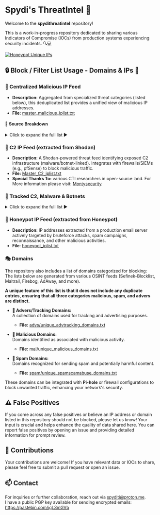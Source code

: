 # Spydi's ThreatIntel 🚨

Welcome to the **spydithreatintel** repository! 

This is a work-in-progress repository dedicated to sharing various Indicators of Compromise (IOCs) from production systems experiencing security incidents. 🔍💻

[![Honeypot Unique IPs](https://github.com/spydisec/spydithreatintel/actions/workflows/honeypot_ips.yml/badge.svg)](https://github.com/spydisec/spydithreatintel/actions/workflows/honeypot_ips.yml)

## 🔒 Block / Filter List Usage - Domains & IPs 👮

### 🚒 Centralized Malicious IP Feed
- **Description**: Aggregated from specialized threat categories (listed below), this deduplicated list provides a unified view of malicious IP addresses.
- **File:** [master_malicious_iplist.txt](https://raw.githubusercontent.com/spydisec/spydithreatintel/refs/heads/main/master_malicious_iplist.txt)
#### 📌 Source Breakdown
<details>
<summary>Click to expand the full list ▶️</summary>

| Categories                | 
|---------------------------|
| C2 IP Feed                |
| Honeypot Master list      |
| More coming Soon!         |

</details>

### 🛑 C2 IP Feed (extracted from Shodan)
- **Description**: A Shodan-powered threat feed identifying exposed C2 infrastructure (malware/botnet-linked). Integrates with firewalls/SIEMs (e.g., pfSense) to block malicious traffic.
- **File:** [Master_C2_iplist.txt](https://raw.githubusercontent.com/spydisec/spydithreatintel/refs/heads/main/C2IPFeed/master_c2_iplist.txt)
- **Special Thanks To:** various CTI researchers in open-source land. For More information please visit: [Montysecurity](https://github.com/montysecurity/C2-Tracker)

### 📜 Tracked C2, Malware & Botnets
<details>
<summary>Click to expand the full list ▶️</summary>

| C2s                       | Malware                          | Botnets      |
|---------------------------|----------------------------------|--------------|
| Cobalt Strike             | AcidRain Stealer                | 7777         |
| Metasploit Framework      | Misha Stealer (AKA Grand Misha) | BlackNET     |
| Covenant                  | Patriot Stealer                 | Doxerina     |
| Mythic                    | RAXNET Bitcoin Stealer          | Scarab       |
| Brute Ratel C4            | Titan Stealer                   | 63256        |
| Posh                      | Collector Stealer               | Kaiji        |
| Sliver                    | Mystic Stealer                  | MooBot       |
| Deimos                    | Gotham Stealer                  | Mozi         |
| PANDA                     | Meduza Stealer                  |              |
| NimPlant C2               | Quasar RAT                      |              |
| Havoc C2                  | ShadowPad                       |              |
| Caldera                   | AsyncRAT                        |              |
| Empire                    | DcRat                           |              |
| Ares                      | BitRAT                          |              |
| Hak5 Cloud C2             | DarkComet Trojan                |              |
| Pantegana                 | XtremeRAT Trojan                |              |
| Supershell                | NanoCore RAT Trojan             |              |
| Poseidon C2               | Gh0st RAT Trojan                |              |
| Viper C2                  | DarkTrack RAT Trojan            |              |
| Vshell                    | njRAT Trojan                    |              |
| Villain                   | Remcos Pro RAT Trojan           |              |
| Nimplant C2               | Poison Ivy Trojan               |              |
| RedGuard C2               | Orcus RAT Trojan                |              |
| Oyster C2                 | ZeroAccess Trojan               |              |
| byob C2                   | HOOKBOT Trojan                  |              |
|                           | RisePro Stealer                 |              |
|                           | NetBus Trojan                   |              |
|                           | Bandit Stealer                  |              |
|                           | Mint Stealer                    |              |
|                           | Mekotio Trojan                  |              |
|                           | Gozi Trojan                     |              |
|                           | Atlandida Stealer               |              |
|                           | VenomRAT                        |              |
|                           | Orcus RAT                       |              |
|                           | BlackDolphin                    |              |
|                           | Artemis RAT                     |              |
|                           | Godzilla Loader                 |              |
|                           | Jinx Loader                     |              |
|                           | Netpune Loader                  |              |
|                           | SpyAgent                        |              |
|                           | SpiceRAT                        |              |
|                           | Dust RAT                        |              |
|                           | Pupy RAT                        |              |
|                           | Atomic Stealer                  |              |
|                           | Lumma Stealer                   |              |
|                           | Serpent Stealer                 |              |
|                           | Axile Stealer                   |              |
|                           | Vector Stealer                  |              |
|                           | Z3us Stealer                    |              |
|                           | Rastro Stealer                  |              |
|                           | Darkeye Stealer                 |              |
|                           | AgniStealer                     |              |
|                           | Epsilon Stealer                 |              |
|                           | Bahamut Stealer                 |              |
|                           | Unam Web Panel / SilentCryptoMiner |           |
|                           | Vidar Stealer                   |              |
|                           | Kraken RAT                      |              |
|                           | Bumblebee Loader                |              |
|                           | Viper RAT                       |              |
|                           | Spectre Stealer                 |              |
</details>

### 📧 Honeypot IP Feed (extracted from Honeypot)
- **Description**: IP addresses extracted from a production email server actively targeted by bruteforce attacks, spam campaigns, reconnaissance, and other malicious activities.  
- **File**: [honeypot_iplist.txt](https://raw.githubusercontent.com/spydisec/spydithreatintel/refs/heads/main/honeypot/honeypot_iplist.txt)  

### 🎭 Domains

The repository also includes a list of domains categorized for blocking:  
The lists below are generated from various OSINT feeds (Sefinek-Blocklist, Maltrail, Firebog, AdAway, and more). 

**A unique feature of this list is that it does not include any duplicate entries, ensuring that all three categories malicious, spam, and advers are distinct.**

- **🛑 Advers/Tracking Domains:**  
  A collection of domains used for tracking and advertising purposes.  
  - **File:** [advs/unique_advtracking_domains.txt](https://raw.githubusercontent.com/spydisec/spydithreatintel/refs/heads/main/advs/unique_advtracking_domains.txt)  

- **🎯 Malicious Domains:**  
  Domains identified as associated with malicious activity.  
  - **File:** [mal/unique_malicious_domains.txt](https://raw.githubusercontent.com/spydisec/spydithreatintel/refs/heads/main/mal/unique_malicious_domains.txt)  

- **🔫 Spam Domains:**  
  Domains recognized for sending spam and potentially harmful content.  
  - **File:** [spam/unique_spamscamabuse_domains.txt](https://raw.githubusercontent.com/spydisec/spydithreatintel/refs/heads/main/spam/unique_spamscamabuse_domains.txt)  

These domains can be integrated with **Pi-hole** or firewall configurations to block unwanted traffic, enhancing your network's security.

## ⚠️ False Positives

If you come across any false positives or believe an IP address or domain listed in this repository should not be blocked, please let us know! Your input is crucial and helps enhance the quality of data shared here. You can report false positives by opening an issue and providing detailed information for prompt review.

## 📝 Contributions

Your contributions are welcome! If you have relevant data or IOCs to share, please feel free to submit a pull request or open an issue.

## 📫 Contact

For inquiries or further collaboration, reach out via [spyditi@proton.me](mailto:spyditi@proton.me).  
I have a public PGP key available for sending encrypted emails: https://pastebin.com/igL3mGVb
